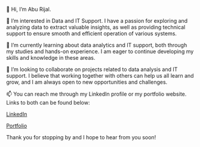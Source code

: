 👋 Hi, I’m Abu Rijal.

👀 I’m interested in Data and IT Support. I have a passion for exploring and analyzing data to extract valuable insights, as well as providing technical support to ensure smooth and efficient operation of various systems.

🌱 I’m currently learning about data analytics and IT support, both through my studies and hands-on experience. I am eager to continue developing my skills and knowledge in these areas.

💞️ I’m looking to collaborate on projects related to data analysis and IT support. I believe that working together with others can help us all learn and grow, and I am always open to new opportunities and challenges.

📫 You can reach me through my LinkedIn profile or my portfolio website. Links to both can be found below:

[LinkedIn](https://www.linkedin.com/in/muhammad-abu-rijal-kusnaedi/)

[Portfolio](https://aburijal26.wixsite.com/portfolio) 

Thank you for stopping by and I hope to hear from you soon!
